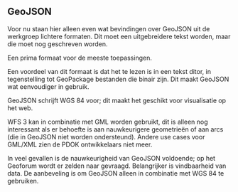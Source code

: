 ## GeoJSON

<p class='note'>Voor nu staan hier alleen even wat bevindingen over GeoJSON uit de werkgroep lichtere formaten. Dit moet een uitgebreidere tekst worden, maar die moet nog geschreven worden. </p>

Een prima formaat voor de meeste toepassingen.

Een voordeel van dit formaat is dat het te lezen is in een tekst ditor, in tegenstelling tot GeoPackage bestanden die binair zijn. Dit maakt GeoJSON wat eenvoudiger in gebruik.

GeoJSON schrijft WGS 84 voor; dit maakt het geschikt voor visualisatie op het web.

WFS 3 kan in combinatie met GML worden gebruikt, dit is alleen nog interessant als er behoefte is aan nauwkeurigere geometrieën of aan arcs (die in GeoJSON niet worden ondersteund). Andere use cases voor GML/XML zien de PDOK ontwikkelaars niet meer.

In veel gevallen is de nauwkeurigheid van GeoJSON voldoende; op het Geoforum wordt er zelden naar gevraagd. Belangrijker is vindbaarheid van data. De aanbeveling is om GeoJSON alleen in combinatie met WGS 84 te gebruiken.